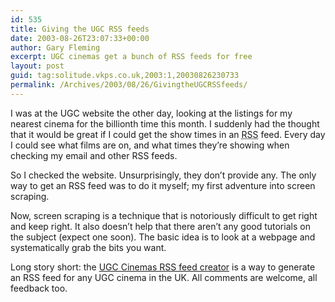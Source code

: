 ```yaml
---
id: 535
title: Giving the UGC RSS feeds
date: 2003-08-26T23:07:33+00:00
author: Gary Fleming
excerpt: UGC cinemas get a bunch of RSS feeds for free
layout: post
guid: tag:solitude.vkps.co.uk,2003:1,20030826230733
permalink: /Archives/2003/08/26/GivingtheUGCRSSfeeds/
---
```

I was at the UGC website the other day, looking at the listings for my nearest cinema for the billionth time this month. I suddenly had the thought that it would be great if I could get the show times in an <acronym title="Rich Site Summary">RSS</acronym> feed. Every day I could see what films are on, and what times they&#8217;re showing when checking my email and other RSS feeds.

So I checked the website. Unsurprisingly, they don&#8217;t provide any. The only way to get an RSS feed was to do it myself; my first adventure into screen scraping.

Now, screen scraping is a technique that is notoriously difficult to get right and keep right. It also doesn&#8217;t help that there aren&#8217;t any good tutorials on the subject (expect one soon). The basic idea is to look at a webpage and systematically grab the bits you want.

Long story short: the [UGC Cinemas RSS feed creator](http://solitude.vkps.co.uk/Code/UgcRss/) is a way to generate an RSS feed for any UGC cinema in the UK. All comments are welcome, all feedback too.